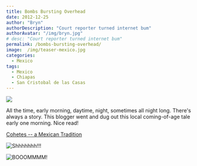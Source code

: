 ```yaml
---
title: Bombs Bursting Overhead
date: 2012-12-25
author: "Bryn"
authorDescription: "Court reporter turned internet bum"
authorAvatar: "/img/bryn.jpg"
# desc: "Court reporter turned internet bum"
permalink: /bombs-bursting-overhead/
image:  /img/teaser-mexico.jpg 
categories:
  - Mexico
tags:
  - Mexico
  - Chiapas
  - San Cristobal de las Casas
---
```


![](/img/IMG_0253.jpg)

All the time, early morning, daytime, night, sometimes all night long. There's always a story. This blogger went and dug out this local coming-of-age tale early one morning. Nice read!

[Cohetes -- a Mexican Tradition](https://www.mexconnect.com/articles/726-cohetes-a-mexican-tradition)

![Shhhhhhh!!!](/img/IMG_0247.jpg)

![BOOOMMMM!](/img/IMG_0249.jpg)